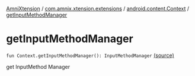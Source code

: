 [AmniXtension](../../index.md) / [com.amnix.xtension.extensions](../index.md) / [android.content.Context](index.md) / [getInputMethodManager](./get-input-method-manager.md)

# getInputMethodManager

`fun Context.getInputMethodManager(): InputMethodManager` [(source)](https://github.com/AmniX/AmniXTension/tree/master/AmniXtension/src/main/java/com/amnix/xtension/extensions/ContextExtension.kt#L655)

get InputMethod Manager

